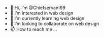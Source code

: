 - 👋 Hi, I’m @Chiefservant99
- 👀 I’m interested in web design
- 🌱 I’m currently learning web design
- 💞️ I’m looking to collaborate on web design
- 📫 How to reach me ...

<!---
Chiefservant99/Chiefservant99 is a ✨ special ✨ repository because its `README.md` (this file) appears on your GitHub profile.
You can click the Preview link to take a look at your changes.
--->
